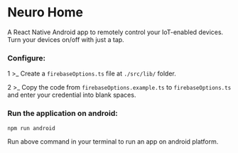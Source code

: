 # Neuro Home

A React Native Android app to remotely control your IoT-enabled devices. Turn your devices on/off with just a tap.

### Configure:

1 >\_ Create a `firebaseOptions.ts` file at `./src/lib/` folder.

2 >\_ Copy the code from `firebaseOptions.example.ts` to `firebaseOptions.ts` and enter your credential into blank spaces.

### Run the application on android:

```
npm run android
```

Run above command in your terminal to run an app on android platform.
